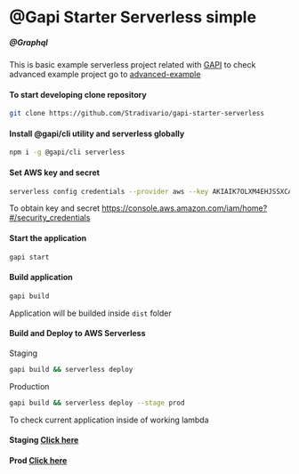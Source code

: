 # @Gapi Starter Serverless simple
##### @Graphql


This is basic example serverless project related with [GAPI](https://github.com/Stradivario/gapi)
to check advanced example project go to [advanced-example](https://github.com/Stradivario/gapi-starter-serverless-sequelize)



#### To start developing clone repository

```bash
git clone https://github.com/Stradivario/gapi-starter-serverless
```

#### Install @gapi/cli utility and serverless globally


```bash
npm i -g @gapi/cli serverless
```


#### Set AWS key and secret

```bash
serverless config credentials --provider aws --key AKIAIK7OLXM4EHJSSXCA --secret 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
```

To obtain key and secret https://console.aws.amazon.com/iam/home?#/security_credentials

#### Start the application
```bash
gapi start
```


#### Build application

```bash
gapi build
```

Application will be builded inside `dist` folder


#### Build and Deploy to AWS Serverless

Staging

```bash
gapi build && serverless deploy
```

Production

```bash
gapi build && serverless deploy --stage prod
```



To check current application inside of working lambda 

#### Staging [Click here](https://cbjrjdznf2.execute-api.us-east-2.amazonaws.com/staging/graphql?query=query%20%7B%0A%20%20findApp(id%3A%201)%20%7B%0A%20%20%20%20id%0A%20%20%7D%0A%7D&fbclid=IwAR2I6VDE2xqoe-AfonW55UbfpW19XCwVTWjsdYcCVXogXfzN94W4LfSNB6g)

#### Prod [Click here](https://luhf6hv7og.execute-api.us-east-2.amazonaws.com/prod/graphql?query=query%20%7B%0A%20%20findApp(id%3A%201)%20%7B%0A%20%20%20%20id%0A%20%20%7D%0A%7D&fbclid=IwAR2I6VDE2xqoe-AfonW55UbfpW19XCwVTWjsdYcCVXogXfzN94W4LfSNB6g)

